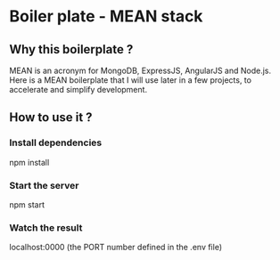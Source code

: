 # Boiler plate - MEAN stack

## Why this boilerplate ?

MEAN is an acronym for MongoDB, ExpressJS, AngularJS and Node.js. Here is a MEAN boilerplate that I will use later in a few projects, to accelerate and simplify development.

## How to use it ?

### Install dependencies

npm install

### Start the server

npm start

### Watch the result

localhost:0000 (the PORT number defined in the .env file)

